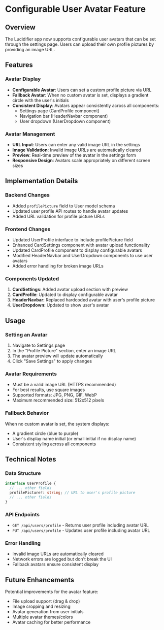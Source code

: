 # Configurable User Avatar Feature

## Overview

The Lucidifier app now supports configurable user avatars that can be set through the settings page. Users can upload their own profile pictures by providing an image URL.

## Features

### Avatar Display

- **Configurable Avatar**: Users can set a custom profile picture via URL
- **Fallback Avatar**: When no custom avatar is set, displays a gradient circle with the user's initials
- **Consistent Display**: Avatars appear consistently across all components:
  - Settings page (CardProfile component)
  - Navigation bar (HeaderNavbar component)
  - User dropdown (UserDropdown component)

### Avatar Management

- **URL Input**: Users can enter any valid image URL in the settings
- **Image Validation**: Invalid image URLs are automatically cleared
- **Preview**: Real-time preview of the avatar in the settings form
- **Responsive Design**: Avatars scale appropriately on different screen sizes

## Implementation Details

### Backend Changes

- Added `profilePicture` field to User model schema
- Updated user profile API routes to handle avatar updates
- Added URL validation for profile picture URLs

### Frontend Changes

- Updated UserProfile interface to include profilePicture field
- Enhanced CardSettings component with avatar upload functionality
- Updated CardProfile component to display configurable avatars
- Modified HeaderNavbar and UserDropdown components to use user avatars
- Added error handling for broken image URLs

### Components Updated

1. **CardSettings**: Added avatar upload section with preview
2. **CardProfile**: Updated to display configurable avatar
3. **HeaderNavbar**: Replaced hardcoded avatar with user's profile picture
4. **UserDropdown**: Updated to show user's avatar

## Usage

### Setting an Avatar

1. Navigate to Settings page
2. In the "Profile Picture" section, enter an image URL
3. The avatar preview will update automatically
4. Click "Save Settings" to apply changes

### Avatar Requirements

- Must be a valid image URL (HTTPS recommended)
- For best results, use square images
- Supported formats: JPG, PNG, GIF, WebP
- Maximum recommended size: 512x512 pixels

### Fallback Behavior

When no custom avatar is set, the system displays:

- A gradient circle (blue to purple)
- User's display name initial (or email initial if no display name)
- Consistent styling across all components

## Technical Notes

### Data Structure

```typescript
interface UserProfile {
  // ... other fields
  profilePicture?: string; // URL to user's profile picture
  // ... other fields
}
```

### API Endpoints

- `GET /api/users/profile` - Returns user profile including avatar URL
- `PUT /api/users/profile` - Updates user profile including avatar URL

### Error Handling

- Invalid image URLs are automatically cleared
- Network errors are logged but don't break the UI
- Fallback avatars ensure consistent display

## Future Enhancements

Potential improvements for the avatar feature:

- File upload support (drag & drop)
- Image cropping and resizing
- Avatar generation from user initials
- Multiple avatar themes/colors
- Avatar caching for better performance
